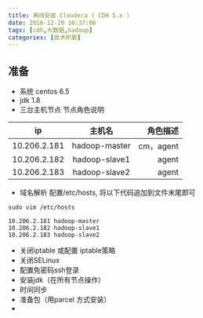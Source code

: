 ```yaml
---
title: 离线安装 Cloudera ( CDH 5.x )
date: 2016-12-20 10:37:06
tags: [cdh,大数据,hadoop]
categories: [技术积累]
---
```

## 准备
- 系统 centos 6.5
- jdk 1.8
- 三台主机节点
    节点角色说明

| ip                  | 主机名                 | 角色描述     |
| --------------|:------------------:| ------------:|
| 10.206.2.181 | hadoop-master | cm，agent  |
| 10.206.2.182 | hadoop-slave1  | agent          |
| 10.206.2.183 | hadoop-slave2  | agent          |

- 域名解析
配置/etc/hosts, 将以下代码追加到文件末尾即可
```
sudo vim /etc/hosts
```
```
10.206.2.181 hadoop-master 
10.206.2.182 hadoop-slave1
10.206.2.183 hadoop-slave2
```
- 关闭iptable 或配置 iptable策略
- 关闭SELinux
- 配置免密码ssh登录
- 安装jdk（在所有节点操作）
- 时间同步
- 准备包（用parcel 方式安装）
- 
